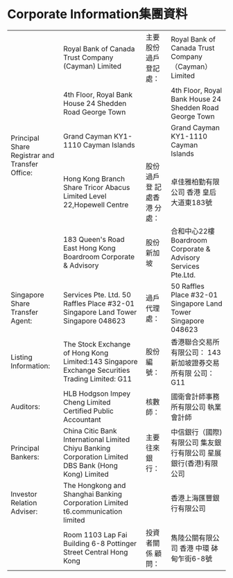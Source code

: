 # Corporate Information集團資料  

<html><body><table><tr><td rowspan="5">Principal Share Registrar and Transfer Office:</td><td>Royal Bank of Canada Trust Company (Cayman) Limited</td><td>主要股份 過戶 登記處：</td><td>Royal Bank of Canada Trust Company（Cayman） Limited</td></tr><tr><td>4th Floor, Royal Bank House 24 Shedden Road George Town</td><td></td><td>4th Floor, Royal Bank House 24 Shedden Road George Town</td></tr><tr><td>Grand Cayman KY1-1110 Cayman Islands</td><td></td><td>Grand Cayman KY1-1110 Cayman Islands</td></tr><tr><td>Hong Kong Branch Share Tricor Abacus Limited Level 22,Hopewell Centre</td><td>股份過戶登 記處香港 分處：</td><td>卓佳雅柏勤有限公司 香港 皇后大道東183號</td></tr><tr><td>183 Queen's Road East Hong Kong Boardroom Corporate & Advisory</td><td>股份新加坡</td><td>合和中心22樓 Boardroom Corporate & Advisory Services Pte.Ltd.</td></tr><tr><td>Singapore Share Transfer Agent:</td><td>Services Pte. Ltd. 50 Raffles Place #32-01 Singapore Land Tower Singapore 048623</td><td>過戶 代理處：</td><td>50 Raffles Place #32-01 Singapore Land Tower Singapore 048623</td></tr><tr><td>Listing Information:</td><td>The Stock Exchange of Hong Kong Limited:143 Singapore Exchange Securities Trading Limited: G11</td><td>股份編號：</td><td>香港聯合交易所有限公司： 143 新加坡證券交易所有限 公司：G11</td></tr><tr><td>Auditors:</td><td>HLB Hodgson Impey Cheng Limited Certified Public Accountant</td><td>核數師：</td><td>國衛會計師事務所有限公司 執業會計師</td></tr><tr><td>Principal Bankers:</td><td>China Citic Bank International Limited Chiyu Banking Corporation Limited DBS Bank (Hong Kong) Limited</td><td>主要往來 銀行：</td><td>中信銀行（國際)有限公司 集友銀行有限公司 星展銀行(香港)有限公司</td></tr><tr><td>Investor Relation Adviser:</td><td>The Hongkong and Shanghai Banking Corporation Limited t6.communication limited</td><td></td><td>香港上海匯豐銀行有限公司</td></tr><tr><td></td><td>Room 1103 Lap Fai Building 6-8 Pottinger Street Central Hong Kong</td><td>投資者關係 顧問：</td><td>雋陸公關有限公司 香港 中環 砵甸乍街6-8號</td></tr></table></body></html>  